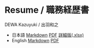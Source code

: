 # Resume / 職務経歴書

DEWA Kazuyuki / 出羽和之

- 日本語 [Markdown](./resume.ja.md) [PDF](https://github.com/yukihane/resume/releases/latest/download/resume.ja.pdf) [詳細版(.xlsx)](doc/スキルシート_levtech書式.xlsx)
- English [Markdown](./resume.en.md) [PDF](https://github.com/yukihane/resume/releases/latest/download/resume.en.pdf)
